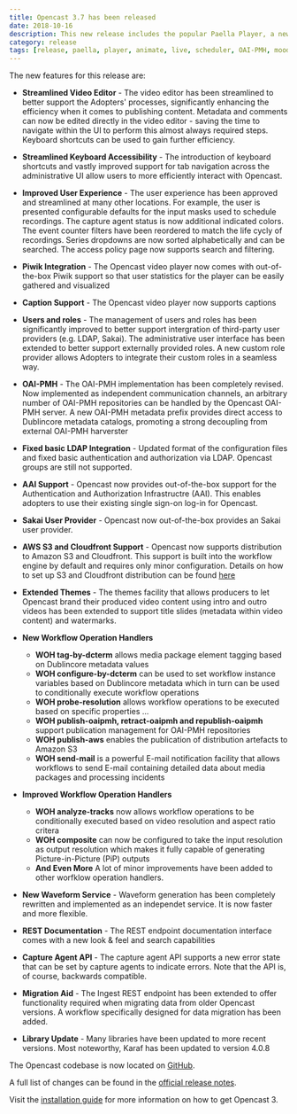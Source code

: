 ```yaml
---
title: Opencast 3.7 has been released
date: 2018-10-16
description: This new release includes the popular Paella Player, a new Animate service to create exciting trailers, a Live Streaming Scheduler and many more improvements.
category: release
tags: [release, paella, player, animate, live, scheduler, OAI-PMH, moodle]
---
```


The new features for this release are:


  - **Streamlined Video Editor** - The video editor has been streamlined to better support the Adopters' processes,
    significantly enhancing the efficiency when it comes to publishing content. Metadata and comments can now be edited
    directly in the video editor - saving the time to navigate within the UI to perform this almost always required
    steps. Keyboard shortcuts can be used to gain further efficiency.

  - **Streamlined Keyboard Accessibility** - The introduction of keyboard shortcuts and vastly improved support for
    tab navigation across the administrative UI allow users to more efficiently interact with Opencast.

  - **Improved User Experience** - The user experience has been approved and streamlined at many other locations. For
    example, the user is presented configurable defaults for the input masks used to schedule recordings. The capture
    agent status is now additional indicated colors. The event counter filters have been reordered to match the life
    cycly of recordings. Series dropdowns are now sorted alphabetically and can be searched. The access policy page now
    supports search and filtering.

  - **Piwik Integration** - The Opencast video player now comes with out-of-the-box Piwik support so that user
    statistics for the player can be easily gathered and visualized

  - **Caption Support** - The Opencast video player now supports captions

  - **Users and roles** - The management of users and roles has been significantly improved to better support
    intergration of third-party user providers (e.g. LDAP, Sakai). The administrative user interface has been
    extended to better support externally provided roles. A new custom role provider allows Adopters to integrate
    their custom roles in a seamless way.

  - **OAI-PMH** - The OAI-PMH implementation has been completely revised. Now implemented as independent communication
    channels, an arbitrary number of OAI-PMH repositories can be handled by the Opencast OAI-PMH server.
    A new OAI-PMH metadata prefix provides direct access to Dublincore metadata catalogs, promoting a strong decoupling
    from external OAI-PMH harverster

  - **Fixed basic LDAP Integration** - Updated format of the configuration files and fixed basic authentication and
    authorization via LDAP. Opencast groups are still not supported.

  - **AAI Support** - Opencast now provides out-of-the-box support for the Authentication and Authorization
    Infrastructre (AAI). This enables adopters to use their existing single sign-on log-in for Opencast.

  - **Sakai User Provider** - Opencast now out-of-the-box provides an Sakai user provider.

  - **AWS S3 and Cloudfront Support** - Opencast now supports distribution to Amazon S3 and Cloudfront.  This support is
    built into the workflow engine by default and requires only minor configuration.  Details on how to set up S3 and
    Cloudfront distribution can be found [here](modules/awss3distribution.md)

  - **Extended Themes** - The themes facility that allows producers to let Opencast brand their produced video content
    using intro and outro videos has been extended to support title slides (metadata within video content) and
    watermarks.

  - **New Workflow Operation Handlers**
    - **WOH tag-by-dcterm** allows media package element tagging based on Dublincore metadata values
    - **WOH configure-by-dcterm** can be used to set workflow instance variables based on Dublincore metadata which in
      turn can be used to conditionally execute workflow operations
    - **WOH probe-resolution** allows workflow operations to be executed based on specific properties ...
    - **WOH publish-oaipmh, retract-oaipmh and republish-oaipmh** support publication management for OAI-PMH
      repositories
    - **WOH publish-aws** enables the publication of distribution artefacts to Amazon S3
    - **WOH send-mail** is a powerful E-mail notification facility that allows workflows to send E-mail containing
      detailed data about media packages and processing incidents
  - **Improved Workflow Operation Handlers**
    - **WOH analyze-tracks** now allows workflow operations to be conditionally executed based on video resolution
      and aspect ratio critera
    - **WOH composite** can now be configured to take the input resolution as output resolution which makes it
      fully capable of generating Picture-in-Picture (PiP) outputs
    - **And Even More** A lot of minor improvements have been added to other worfklow operation handlers.

  - **New Waveform Service** - Waveform generation has been completely rewritten and implemented as an independet
     service. It is now faster and more flexible.

  - **REST Documentation** - The REST endpoint documentation interface comes with a new look & feel and search
    capabilities

  - **Capture Agent API** - The capture agent API supports a new error state that can be set by capture agents
    to indicate errors. Note that the API is, of course, backwards compatible.

  - **Migration Aid** - The Ingest REST endpoint has been extended to offer functionality required when migrating
    data from older Opencast versions. A workflow specifically designed for data migration has been added.

  - **Library Update** - Many libraries have been updated to more recent versions. Most noteworthy, Karaf has
    been updated to version 4.0.8


The Opencast codebase is now located on [GitHub](https://github.com/opencast/opencast).

A full list of changes can be found in the [official release notes](https://docs.opencast.org/r/3.x/admin/releasenotes/).

Visit the [installation guide](https://docs.opencast.org/r/3.x/admin/installation/) for more information on how to get Opencast 3.
